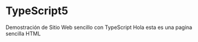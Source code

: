 # TypeScript5
Demostración de Sitio Web sencillo con TypeScript
Hola esta es una pagina sencilla HTML
